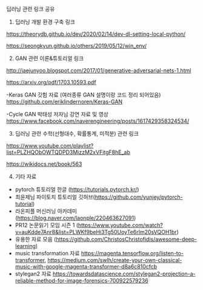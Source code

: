 딥러닝 관련 링크 공유

1. 딥러닝 개발 환경 구축 링크 

https://theorydb.github.io/dev/2020/02/14/dev-dl-setting-local-python/

https://seongkyun.github.io/others/2019/05/12/win_env/
   
2. GAN 관련 이론&튜토리얼 링크

http://jaejunyoo.blogspot.com/2017/01/generative-adversarial-nets-1.html

https://arxiv.org/pdf/1703.10593.pdf

-Keras GAN 깃험 자료 (여러종류 GAN 설명이랑 코드 정리 되어있음)
https://github.com/eriklindernoren/Keras-GAN

-Cycle GAN 박태성 저자님 강연 자료 및 영상 
https://www.facebook.com/naverengineering/posts/1617429358324534/

3. 딥러닝 관련 수학(선형대수, 확률통계, 미적분) 관련 링크 

https://www.youtube.com/playlist?list=PLZHQObOWTQDPD3MizzM2xVFitgF8hE_ab

https://wikidocs.net/book/563

4. 기타 자료 

- pytorch 튜토리얼 한글 (https://tutorials.pytorch.kr/)
- 최윤제님 파이토치 튜토리얼 깃허브(https://github.com/yunjey/pytorch-tutorial)
- 라온피플 머신러닝 아카데미 (https://blog.naver.com/laonple/220463627091)
- PR12 논문읽기 모임 시즌 1 (https://www.youtube.com/watch?v=auKdde7Anr8&list=PLWKf9beHi3Tg50UoyTe6rIm20sVQOH1br)
- 유용한 자료 모음 (https://github.com/ChristosChristofidis/awesome-deep-learning)
- music transformation 자료 https://magenta.tensorflow.org/listen-to-transformer, https://medium.com/swlh/create-your-own-classical-music-with-google-magenta-transformer-d8a6c810cfcb
- stylegan2 자료 https://towardsdatascience.com/stylegan2-projection-a-reliable-method-for-image-forensics-700922579236

